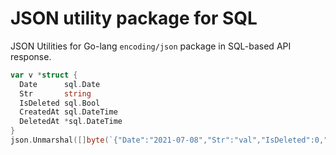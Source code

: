 # JSON utility package for SQL

JSON Utilities for Go-lang `encoding/json` package in SQL-based API response.

```go
var v *struct {
  Date      sql.Date
  Str       string
  IsDeleted sql.Bool
  CreatedAt sql.DateTime
  DeletedAt *sql.DateTime
}
json.Unmarshal([]byte(`{"Date":"2021-07-08","Str":"val","IsDeleted":0,"CreatedAt":"2021-07-07 12:34:56","DeletedAt":null}`), &v)
```